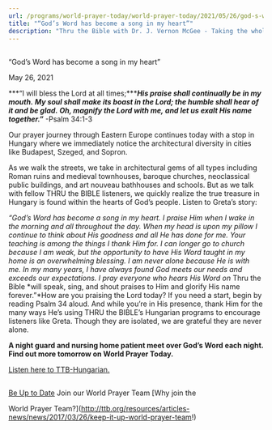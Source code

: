 ```yaml
---
url: /programs/world-prayer-today/world-prayer-today/2021/05/26/god-s-word-has-become-a-song-in-my-heart
title: "“God’s Word has become a song in my heart”"
description: "Thru the Bible with Dr. J. Vernon McGee - Taking the whole Word to the whole world"
---
```







## 
 “God’s Word has become a song in my heart”


May 26, 2021




***“I will bless the Lord at all times;******His praise shall continually be in my mouth. My soul shall make its boast in the Lord; the humble shall hear of it and be glad. Oh, magnify the Lord with me, and let us exalt His name together.”*** -Psalm 34:1-3  

Our prayer journey through Eastern Europe continues today with a stop in Hungary where we immediately notice the architectural diversity in cities like Budapest, Szeged, and Sopron. 

As we walk the streets, we take in architectural gems of all types including Roman ruins and medieval townhouses, baroque churches, neoclassical public buildings, and art nouveau bathhouses and schools. But as we talk with fellow THRU the BIBLE listeners, we quickly realize the true treasure in Hungary is found within the hearts of God’s people. Listen to Greta’s story: 

*“God’s Word has become a song in my heart. I praise Him when I wake in the morning and all throughout the day. When my head is upon my pillow I continue to think about His goodness and all He has done for me. Your teaching is among the things I thank Him for. I can longer go to church because I am weak, but the opportunity to have His Word taught in my home is an overwhelming blessing. I am never alone because He is with me. In my many years, I have always found God meets our needs and exceeds our expectations. I pray everyone who hears His Word on* Thru the Bible *will speak, sing, and shout praises to Him and glorify His name forever.”*How are you praising the Lord today? If you need a start, begin by reading Psalm 34 aloud. And while you’re in His presence, thank Him for the many ways He’s using THRU the BIBLE’s Hungarian programs to encourage listeners like Greta. Though they are isolated, we are grateful they are never alone. 

**A night guard and nursing home patient meet over God’s Word each night. Find out more tomorrow on World Prayer Today.**

[Listen here to TTB-Hungarian.](https://ttb.twr.org/home/day,0438/language,HUN)







## 




[Be Up to Date](http://feeds.feedburner.com/WorldPrayerToday "World Prayer Today RSS Feed")
Join our World Prayer Team
[Why join the  

World Prayer Team?](http://ttb.org/resources/articles-news/news/2017/03/26/keep-it-up-world-prayer-team!)




